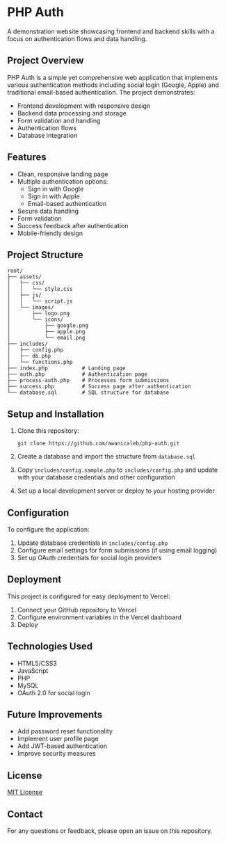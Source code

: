 # PHP Auth

A demonstration website showcasing frontend and backend skills with a focus on authentication flows and data handling.

## Project Overview

PHP Auth is a simple yet comprehensive web application that implements various authentication methods including social login (Google, Apple) and traditional email-based authentication. The project demonstrates:

- Frontend development with responsive design
- Backend data processing and storage
- Form validation and handling
- Authentication flows
- Database integration

## Features

- Clean, responsive landing page
- Multiple authentication options:
  - Sign in with Google
  - Sign in with Apple
  - Email-based authentication
- Secure data handling
- Form validation
- Success feedback after authentication
- Mobile-friendly design

## Project Structure

```
root/
├── assets/
│   ├── css/
│   │   └── style.css
│   ├── js/
│   │   └── script.js
│   └── images/
│       ├── logo.png
│       └── icons/
│           ├── google.png
│           ├── apple.png
│           └── email.png
├── includes/
│   ├── config.php
│   ├── db.php
│   └── functions.php
├── index.php           # Landing page
├── auth.php            # Authentication page
├── process-auth.php    # Processes form submissions
├── success.php         # Success page after authentication
└── database.sql        # SQL structure for database
```

## Setup and Installation

1. Clone this repository:
   ```
   git clone https://github.com/awanicaleb/php-auth.git
   ```

2. Create a database and import the structure from `database.sql`

3. Copy `includes/config.sample.php` to `includes/config.php` and update with your database credentials and other configuration

4. Set up a local development server or deploy to your hosting provider

## Configuration

To configure the application:

1. Update database credentials in `includes/config.php`
2. Configure email settings for form submissions (if using email logging)
3. Set up OAuth credentials for social login providers

## Deployment

This project is configured for easy deployment to Vercel:

1. Connect your GitHub repository to Vercel
2. Configure environment variables in the Vercel dashboard
3. Deploy

## Technologies Used

- HTML5/CSS3
- JavaScript
- PHP
- MySQL
- OAuth 2.0 for social login

## Future Improvements

- Add password reset functionality
- Implement user profile page
- Add JWT-based authentication
- Improve security measures

## License

[MIT License](LICENSE)

## Contact

For any questions or feedback, please open an issue on this repository.
